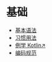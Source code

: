 # 基础

- [基本语法](https://book.kotlincn.net/text/basic-syntax.html)
- [习惯用法](https://book.kotlincn.net/text/idioms.html)
- [例学 Kotlin↗︎](https://book.kotlincn.net/text/l-kotlin-by-example1.html)
- [编码规范](https://book.kotlincn.net/text/coding-conventions.html)